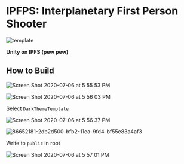 # IPFPS: Interplanetary First Person Shooter

![template](https://user-images.githubusercontent.com/19412160/86652835-b7fb3900-bfb2-11ea-8292-fdc160769190.png)

<b> Unity on IPFS (pew pew) </b>

## How to Build

![Screen Shot 2020-07-06 at 5 55 53 PM](https://user-images.githubusercontent.com/19412160/86652164-2b507b00-bfb2-11ea-8085-1144fb98a708.png)

![Screen Shot 2020-07-06 at 5 56 03 PM](https://user-images.githubusercontent.com/19412160/86652176-2c81a800-bfb2-11ea-8e15-103d83472348.png)


Select `DarkThemeTemplate`

![Screen Shot 2020-07-06 at 5 56 37 PM](https://user-images.githubusercontent.com/19412160/86652180-2d1a3e80-bfb2-11ea-9348-2003517b54b2.png)

![86652181-2db2d500-bfb2-11ea-9fd4-bf55e83a4af3](https://user-images.githubusercontent.com/19412160/86652671-98fca700-bfb2-11ea-851e-5fa04881599b.png)

Write to `public` in root

![Screen Shot 2020-07-06 at 5 57 01 PM](https://user-images.githubusercontent.com/19412160/86652183-2db2d500-bfb2-11ea-8b40-7ecd9c93d4b7.png)
